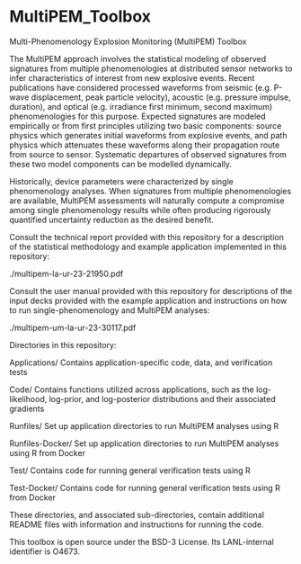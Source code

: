 # MultiPEM_Toolbox
Multi-Phenomenology Explosion Monitoring (MultiPEM) Toolbox

The MultiPEM approach involves the statistical modeling of observed
signatures from multiple phenomenologies at distributed sensor networks
to infer characteristics of interest from new explosive events. Recent
publications have considered processed waveforms from seismic (e.g.
P-wave displacement, peak particle velocity), acoustic (e.g. pressure
impulse, duration), and optical (e.g. irradiance first minimum, second
maximum) phenomenologies for this purpose. Expected signatures are
modeled empirically or from first principles utilizing two basic
components: source physics which generates initial waveforms from
explosive events, and path physics which attenuates these waveforms
along their propagation route from source to sensor. Systematic
departures of observed signatures from these two model components can
be modelled dynamically.

Historically, device parameters were characterized by single
phenomenology analyses. When signatures from multiple phenomenologies
are available, MultiPEM assessments will naturally compute a compromise
among single phenomenology results while often producing rigorously
quantified uncertainty reduction as the desired benefit.

Consult the technical report provided with this repository for a
description of the statistical methodology and example application
implemented in this repository:

./multipem-la-ur-23-21950.pdf

Consult the user manual provided with this repository for descriptions
of the input decks provided with the example application and
instructions on how to run single-phenomenology and MultiPEM analyses:

./multipem-um-la-ur-23-30117.pdf

Directories in this repository:

Applications/
  Contains application-specific code, data, and verification tests

Code/
  Contains functions utilized across applications, such as the
  log-likelihood, log-prior, and log-posterior distributions and
  their associated gradients

Runfiles/
  Set up application directories to run MultiPEM analyses using R

Runfiles-Docker/
  Set up application directories to run MultiPEM analyses using R
  from Docker

Test/
  Contains code for running general verification tests using R

Test-Docker/
  Contains code for running general verification tests using R
  from Docker

These directories, and associated sub-directories, contain additional
README files with information and instructions for running the code.

This toolbox is open source under the BSD-3 License.
Its LANL-internal identifier is O4673.
